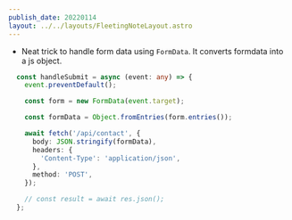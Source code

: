 ```yaml
---
publish_date: 20220114    
layout: ../../layouts/FleetingNoteLayout.astro
---
```

- Neat trick to handle form data using `FormData`. It converts formdata into a js object.

```ts
  const handleSubmit = async (event: any) => {
    event.preventDefault();

    const form = new FormData(event.target);

    const formData = Object.fromEntries(form.entries());

    await fetch('/api/contact', {
      body: JSON.stringify(formData),
      headers: {
        'Content-Type': 'application/json',
      },
      method: 'POST',
    });

    // const result = await res.json();
  };
```
